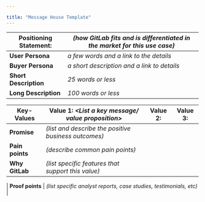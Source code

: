 ```yaml
---

title: "Message House Template"
---
```




| Positioning Statement: | *(how GitLab fits and is differentiated in the market for this use case)* |
|------------------------|-------------------------------------------------------------------------|
| **User Persona**  | *a few words and a link to the details* |
| **Buyer Persona** | *a short description and a link to details* |
| **Short Description** | *25 words or less* |
| **Long Description** | *100 words or less* |


| **Key-Values** | Value 1: *<List a key message/ value proposition>* | Value 2: | Value 3: |
|--------------|------------------------------------------------------------------|----------|----------|
| **Promise** | *(list and describe the positive business outcomes)* |  |  |
| **Pain points** | *(describe common pain points)* |  |  |
| **Why GitLab** | *(list specific features that support this value)* |  |  |


| **Proof points** | *(list specific analyst reports, case studies, testimonials, etc)*  |
